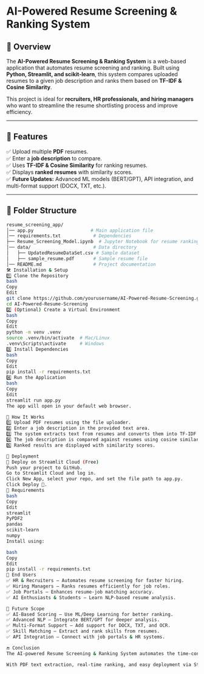 # AI-Powered Resume Screening & Ranking System

## 📌 Overview
The **AI-Powered Resume Screening & Ranking System** is a web-based application that automates resume screening and ranking. Built using **Python, Streamlit, and scikit-learn**, this system compares uploaded resumes to a given job description and ranks them based on **TF-IDF & Cosine Similarity**.

This project is ideal for **recruiters, HR professionals, and hiring managers** who want to streamline the resume shortlisting process and improve efficiency.

---

## 🚀 Features
✅ Upload multiple **PDF** resumes.  
✅ Enter a **job description** to compare.  
✅ Uses **TF-IDF & Cosine Similarity** for ranking resumes.  
✅ Displays **ranked resumes** with similarity scores.  
✅ **Future Updates:** Advanced ML models (BERT/GPT), API integration, and multi-format support (DOCX, TXT, etc.).

---

## 📂 Folder Structure
```bash
resume_screening_app/
│── app.py                     # Main application file
│── requirements.txt            # Dependencies
├── Resume_Screening_Model.ipynb  # Jupyter Notebook for resume ranking
│── data/                       # Data directory
│   ├── UpdatedResumeDataSet.csv # Sample dataset
│   ├── sample_resume.pdf       # Sample resume file
│── README.md                   # Project documentation
🛠️ Installation & Setup
1️⃣ Clone the Repository
bash
Copy
Edit
git clone https://github.com/yourusername/AI-Powered-Resume-Screening.git
cd AI-Powered-Resume-Screening
2️⃣ (Optional) Create a Virtual Environment
bash
Copy
Edit
python -m venv .venv
source .venv/bin/activate  # Mac/Linux
.venv\Scripts\activate     # Windows
3️⃣ Install Dependencies
bash
Copy
Edit
pip install -r requirements.txt
4️⃣ Run the Application
bash
Copy
Edit
streamlit run app.py
The app will open in your default web browser.

📌 How It Works
1️⃣ Upload PDF resumes using the file uploader.
2️⃣ Enter a job description in the provided text area.
3️⃣ The system extracts text from resumes and converts them into TF-IDF vectors.
4️⃣ The job description is compared against resumes using cosine similarity.
5️⃣ Ranked results are displayed with similarity scores.

📡 Deployment
🚀 Deploy on Streamlit Cloud (Free)
Push your project to GitHub.
Go to Streamlit Cloud and log in.
Click New App, select your repo, and set the file path to app.py.
Click Deploy 🚀.
🔧 Requirements
bash
Copy
Edit
streamlit
PyPDF2
pandas
scikit-learn
numpy
Install using:

bash
Copy
Edit
pip install -r requirements.txt
🎯 End Users
✅ HR & Recruiters – Automates resume screening for faster hiring.
✅ Hiring Managers – Ranks resumes efficiently for job roles.
✅ Job Portals – Enhances resume-job matching accuracy.
✅ AI Enthusiasts & Students – Learn NLP-based resume analysis.

🔮 Future Scope
✅ AI-Based Scoring – Use ML/Deep Learning for better ranking.
✅ Advanced NLP – Integrate BERT/GPT for deeper analysis.
✅ Multi-Format Support – Add support for DOCX, TXT, and OCR.
✅ Skill Matching – Extract and rank skills from resumes.
✅ API Integration – Connect with job portals & HR systems.

🔚 Conclusion
The AI-powered Resume Screening & Ranking System automates the time-consuming and inefficient process of manual resume screening. Using TF-IDF and Cosine Similarity, the system provides an objective and efficient ranking mechanism, ensuring faster and more accurate candidate shortlisting.

With PDF text extraction, real-time ranking, and easy deployment via Streamlit, this project is an excellent solution for recruiters, hiring managers, and job portals. 🚀

